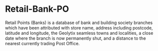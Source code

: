 # Retail-Bank-PO
Retail Points (Banks) is a database of bank and building society branches which have been attributed with store name, address including postcode, latitude and longitude, the Geolytix seamless towns and localities, a close date where the branch is now permanently shut, and a distance to the nearest currently trading Post Office.

